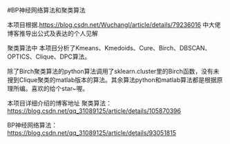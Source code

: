 #BP神经网络算法和聚类算法

本项目根据.https://blog.csdn.net/WuchangI/article/details/79236016  中大佬博客推导出公式及表达的个人见解

聚类算法中 本项目分析了Kmeans、Kmedoids、Cure、Birch、DBSCAN、OPTICS、Clique、DPC算法。

除了Birch聚类算法的python算法调用了sklearn.cluster里的Birch函数，没有未搜到Clique聚类的matlab版本的算法。其余算法python和matlab算法都是根据原理所编。喜欢的给个star~喔。


本项目详细介绍的博客地址
聚类算法：https://blog.csdn.net/qq_31089125/article/details/105870396

BP神经网络算法：https://blog.csdn.net/qq_31089125/article/details/93051815
